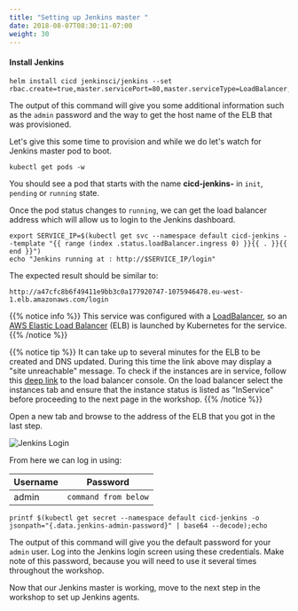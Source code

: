 ```yaml
---
title: "Setting up Jenkins master "
date: 2018-08-07T08:30:11-07:00
weight: 30
---
```


#### Install Jenkins

```
helm install cicd jenkinsci/jenkins --set rbac.create=true,master.servicePort=80,master.serviceType=LoadBalancer,master.JCasC.enabled=false,master.enableXmlConfig=true
```

The output of this command will give you some additional information such as the
`admin` password and the way to get the host name of the ELB that was
provisioned.

Let's give this some time to provision and while we do let's watch for Jenkins master pod
to boot.

```
kubectl get pods -w
```

You should see a pod that starts with the name **cicd-jenkins-** in `init`, `pending` or `running` state.

Once the pod status changes to `running`, we can get the load balancer address which will allow us to login to the Jenkins dashboard.

```
export SERVICE_IP=$(kubectl get svc --namespace default cicd-jenkins --template "{{ range (index .status.loadBalancer.ingress 0) }}{{ . }}{{ end }}")
echo "Jenkins running at : http://$SERVICE_IP/login"
```

The expected result should be similar to:
```
http://a47cfc8b6f49411e9bb3c0a177920747-1075946478.eu-west-1.elb.amazonaws.com/login
```

{{% notice info %}}
This service was configured with a [LoadBalancer](https://kubernetes.io/docs/tasks/access-application-cluster/create-external-load-balancer/), so an [AWS Elastic Load Balancer](https://aws.amazon.com/elasticloadbalancing/) (ELB) is launched by Kubernetes for the service.
{{% /notice %}}

{{% notice tip %}}
It can take up to several minutes for the ELB to be created and DNS updated. During this time the link above may display a "site unreachable" message. To check if the instances are in service, follow this [deep link](https://console.aws.amazon.com/ec2/v2/home?#LoadBalancers:tag:kubernetes.io/service-name=default/cicd-jenkins;sort=loadBalancerName) to the load balancer console. On the load balancer select the instances tab and ensure that the instance status is listed as "InService" before proceeding to the next page in the workshop. 
{{% /notice %}}


Open a new tab and browse to the address of the ELB that you got in the last step.

![Jenkins Login](/images/jenkinslogin.png)

From here we can log in using:

| Username | Password             |
|----------|----------------------|
| admin    | `command from below` |


```
printf $(kubectl get secret --namespace default cicd-jenkins -o jsonpath="{.data.jenkins-admin-password}" | base64 --decode);echo
```

The output of this command will give you the default password for your `admin`
user. Log into the Jenkins login screen using these credentials. Make note of this password, because you will need to use it several times throughout the workshop.

Now that our Jenkins master is working, move to the next step in the workshop to set up Jenkins agents.
